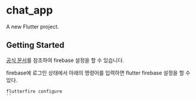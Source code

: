 # chat_app

A new Flutter project.

## Getting Started

[공식 문서](https://firebase.google.com/docs/flutter/setup?hl=ko&platform=ios)를 참조하여 firebase 설정을 할 수 있습니다.

firebase에 로그인 상태에서 아래의 명령어를 입력하면 flutter firebase 설정을 할 수 있다.

``` flutter
flutterfire configure
``

